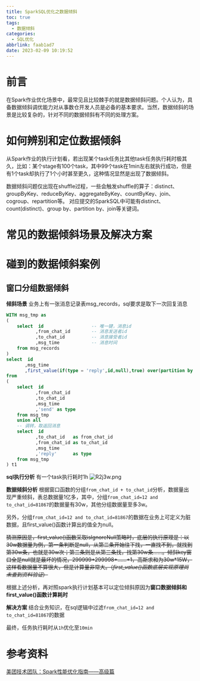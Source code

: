 ```yaml
---
title: SparkSQL优化之数据倾斜
toc: true
tags:
  - 数据倾斜
categories:
  - SQL优化
abbrlink: faab1ad7
date: 2023-02-09 10:19:52
---
```

# 前言
在Spark作业优化场景中，最常见且比较棘手的就是数据倾斜问题。个人认为，具备数据倾斜调优能力对从事数仓开发人员是必备的基本要求。当然，数据倾斜的场景是比较复杂的，针对不同的数据倾斜有不同的处理方案。

# 如何辨别和定位数据倾斜
从Spark作业的执行计划看，若出现某个task任务比其他task任务执行耗时极其久，比如：某个stage有100个task，其中99个task在1min左右就执行成功，但是有1个task却执行了1个小时甚至更久，这种情况显然是出现了数据倾斜。

数据倾斜问题仅出现在shuffle过程，一些会触发shuffle的算子：distinct、groupByKey、reduceByKey、aggregateByKey、countByKey、join、cogroup、repartition等。
对应提交的SparkSQL中可能有distinct、count(distinct)、group by、partition by、join等关键词。

# 常见的数据倾斜场景及解决方案



# 碰到的数据倾斜案例
## 窗口分组数据倾斜
**倾斜场景**
业务上有一张消息记录表msg_records，sql要求是取下一次回复消息
```sql
WITH msg_tmp as
(
    select  id                  -- 唯一键，消息id
           ,from_chat_id        -- 消息发送者id
           ,to_chat_id          -- 消息接受者id
           ,msg_time            -- 消息时间
    from msg_records
)
select  id
       ,msg_time
       ,first_value(if(type = 'reply',id,null),true) over(partition by from_chat_id,to_chat_id order by msg_time,id rows between 1 following and unbounded following) as reply_msg_id_n1t -- 取下一次回复消息
from
(
    select  id
           ,from_chat_id
           ,to_chat_id
           ,msg_time
           ,'send' as type
    from msg_tmp
    union all
    -- 调转，取返回消息
    select  id
           ,to_chat_id   as from_chat_id
           ,from_chat_id as to_chat_id
           ,msg_time
           ,'reply'      as type
    from msg_tmp
) t1
```

**sql执行分析**
有一个task执行耗时1h
![R2j3w.png](https://i.328888.xyz/2023/02/10/R2j3w.png)
 
**数据倾斜分析**
根据窗口函数的分组```from_chat_id + to_chat_id```分析，数据量出现严重倾斜，表总数据量1亿多，其中，分组```from_chat_id=12 and to_chat_id=81867```的数据量有30w，其他分组数据量至多3w。

另外，分组```from_chat_id=12 and to_chat_id=81867```的数据在业务上可定义为脏数据，且first_value()函数计算出的值全为null。

~~猜测原因是，first_value()函数采取isIgnoreNull策略时，底层的执行原理是：以30w数据量为例，第一条判断是null，从第二条开始往下找，一直找不到，就找到第30w条，也就是30w次；第二条则是从第三条找，找第30w条……。倾斜key窗口全是null就是最坏的情况，299999+299998+……+1，高斯求和为30w*15W，这样看数据量不算很大，但是计算量非常大。（*first_value()函数底层实现原理尚未查到资料验证*）~~

根据上述分析，再对照spark执行计划基本可以定位倾斜原因为**窗口数据倾斜和first_value()函数计算耗时**

**解决方案**
结合业务知识，在sql逻辑中过滤```from_chat_id=12 and to_chat_id=81867```的数据

最终，任务执行耗时从```1h```优化至```10min```



# 参考资料
[美团技术团队：Spark性能优化指南——高级篇](https://tech.meituan.com/2016/05/12/spark-tuning-pro.html)